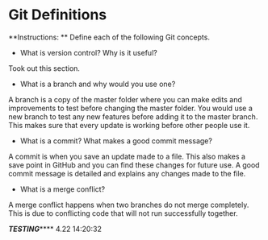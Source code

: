 # Git Definitions

**Instructions: ** Define each of the following Git concepts.

* What is version control?  Why is it useful?

Took out this section.

* What is a branch and why would you use one?

A branch is a copy of the master folder where you can make edits and improvements to test before changing the master folder. You would use a new branch to test any new features before adding it to the master branch. This makes sure that every update is working before other people use it.

* What is a commit? What makes a good commit message?

A commit is when you save an update made to a file. This also makes a save point in GitHub and you can find these changes for future use. A good commit message is detailed and explains any changes made to the file.

* What is a merge conflict?

A merge conflict happens when two branches do not merge completely. This is due to conflicting code that will not run successfully together.


*****TESTING********* 4.22 14:20:32

